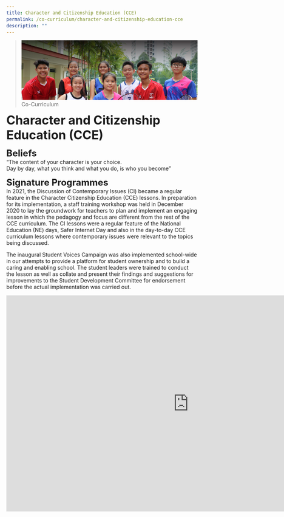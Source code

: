 ```yaml
---
title: Character and Citizenship Education (CCE)
permalink: /co-curriculum/character-and-citizenship-education-cce
description: ""
---
```

>![](/images/About%20us.jpg)
>Co-Curriculum

**<font size="6">Character and Citizenship Education (CCE)</font>**<br>

**<font size="5">Beliefs</font>**<br>
“The content of your character is your choice.&nbsp;<br>
Day by day, what you think and what you do, is who you become”

**<font size="5">Signature Programmes</font>**<br>
In 2021, the Discussion of Contemporary Issues (CI) became a regular feature in the Character Citizenship Education (CCE) lessons. In preparation for its implementation, a staff training workshop was held in December 2020 to lay the groundwork for teachers to plan and implement an engaging lesson in which the pedagogy and focus are different from the rest of the CCE curriculum. The CI lessons were a regular feature of the National Education (NE) days, Safer Internet Day and also in the day-to-day CCE curriculum lessons where contemporary issues were relevant to the topics being discussed.

The inaugural Student Voices Campaign was also implemented school-wide in our attempts to provide a platform for student ownership and to build a caring and enabling school. The student leaders were trained to conduct the lesson as well as collate and present their findings and suggestions for improvements to the Student Development Committee for endorsement before the actual implementation was carried out.

<iframe allowfullscreen="true" height="569" width="960" frameborder="0" src="https://docs.google.com/presentation/d/e/2PACX-1vSFKQebML2SZu_tH6QsigPwwW-ggbANZ8efNqQp_uGLGCjihpPlnwm70_kTid_Mg3DP5N2Tp6r9rQjE/embed?start=true&amp;loop=true&amp;delayms=5000"></iframe>